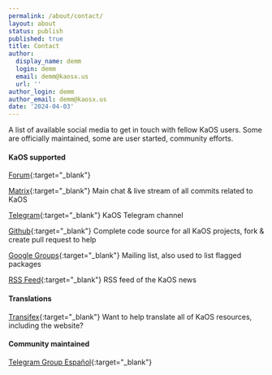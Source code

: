 ```yaml
---
permalink: /about/contact/
layout: about
status: publish
published: true
title: Contact
author:
  display_name: demm
  login: demm
  email: demm@kaosx.us
  url: ''
author_login: demm
author_email: demm@kaosx.us
date: '2024-04-03'
---
```

A list of available social media to get in touch with fellow KaOS users.  Some are officially maintained, some are user started, community efforts.

#### KaOS supported

[Forum](https://forum.kaosx.us){:target="_blank"}

[Matrix](https://webchat.kde.org/#/room/#kaosx:matrix.org){:target="_blank"} Main chat & live stream of all commits related to KaOS

[Telegram](https://t.me/KaOS_Chat){:target="_blank"} KaOS Telegram channel

[Github](https://github.com/KaOSx){:target="_blank"} Complete code source for all KaOS projects, fork & create pull request to help

[Google Groups](https://groups.google.com/forum/?fromgroups#!forum/kaos-general){:target="_blank"} Mailing list, also used to list flagged packages

[RSS Feed](https://kaosx.us/feed.xml){:target="_blank"} RSS feed of the KaOS news

#### Translations

[Transifex](https://www.transifex.com/organization/kaos/dashboard/kaos){:target="_blank"} Want to help translate all of KaOS resources, including the website?

#### Community maintained

[Telegram Group Español](https://telegram.me/kaos_es){:target="_blank"}





    

